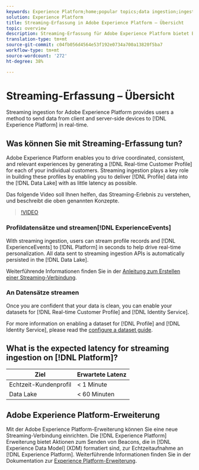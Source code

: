 ```yaml
---
keywords: Experience Platform;home;popular topics;data ingestion;ingested data;streaming;overview;streaming ingestion;latency;streaming latency;
solution: Experience Platform
title: Streaming-Erfassung in Adobe Experience Platform – Übersicht
topic: overview
description: Streaming-Erfassung für Adobe Experience Platform bietet Benutzern eine Methode, um Daten von Client- und Server-seitigen Geräten in Echtzeit an Experience Platform zu senden.
translation-type: tm+mt
source-git-commit: c04fb056d4564e53f192e0734a700a13820f5ba7
workflow-type: tm+mt
source-wordcount: '272'
ht-degree: 38%

---
```



# Streaming-Erfassung – Übersicht

Streaming ingestion for Adobe Experience Platform provides users a method to send data from client and server-side devices to [!DNL Experience Platform] in real-time.

## Was können Sie mit Streaming-Erfassung tun?

Adobe Experience Platform enables you to drive coordinated, consistent, and relevant experiences by generating a [!DNL Real-time Customer Profile] for each of your individual customers. Streaming ingestion plays a key role in building these profiles by enabling you to deliver [!DNL Profile] data into the [!DNL Data Lake] with as little latency as possible.

Das folgende Video soll Ihnen helfen, das Streaming-Erlebnis zu verstehen, und beschreibt die oben genannten Konzepte.

>[!VIDEO](https://video.tv.adobe.com/v/28425?quality=12&learn=on)

### Profildatensätze und streamen[!DNL ExperienceEvents]

With streaming ingestion, users can stream profile records and [!DNL ExperienceEvents] to [!DNL Platform] in seconds to help drive real-time personalization. All data sent to streaming ingestion APIs is automatically persisted in the [!DNL Data Lake].

Weiterführende Informationen finden Sie in der [Anleitung zum Erstellen einer Streaming-Verbindung](../tutorials/create-streaming-connection.md).

### An Datensätze streamen

Once you are confident that your data is clean, you can enable your datasets for [!DNL Real-time Customer Profile] and [!DNL Identity Service].

For more information on enabling a dataset for [!DNL Profile] and [!DNL Identity Service], please read the [configure a dataset guide](../../profile/tutorials/dataset-configuration.md).

## What is the expected latency for streaming ingestion on [!DNL Platform]?

| Ziel | Erwartete Latenz |
| --------- | ---------------- |
| Echtzeit-Kundenprofil | &lt; 1 Minute |
| Data Lake | &lt; 60 Minuten |

## Adobe Experience Platform-Erweiterung

Mit der Adobe Experience Platform-Erweiterung können Sie eine neue Streaming-Verbindung einrichten. Die [!DNL Experience Platform] Erweiterung bietet Aktionen zum Senden von Beacons, die in [!DNL Experience Data Model] (XDM) formatiert sind, zur Echtzeitaufnahme an [!DNL Experience Platform]. Weiterführende Informationen finden Sie in der Dokumentation zur [Experience Platform-Erweiterung](https://docs.adobe.com/content/help/de-DE/launch/using/extensions-ref/adobe-extension/adobe-experience-platform-extension.html).